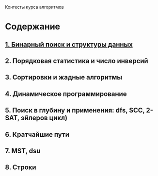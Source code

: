 Контесты курса алгоритмов

# Содержание

## [1. Бинарный поиск и структуры данных](https://github.com/Polozhiev/algo_contests/tree/main/1)

## 2. Порядковая статистика и число инверсий

## 3. Сортировки и жадные алгоритмы

## 4. Динамическое программирование

## 5. Поиск в глубину и применения: dfs, SCC, 2-SAT, эйлеров цикл)

## 6. Кратчайшие пути

## 7. MST, dsu

## 8. Строки
